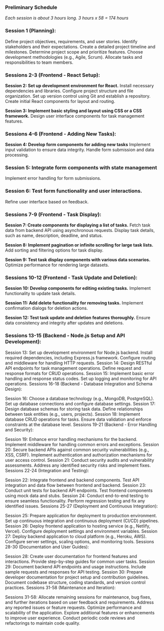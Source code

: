 ### Preliminary Schedule
*Each session is about 3 hours long. 3 hours x 58 = 174 hours*

### Session 1 (Planning):
Define project objectives, requirements, and user stories.
Identify stakeholders and their expectations.
Create a detailed project timeline and milestones.
Determine project scope and prioritize features.
Choose development methodologies (e.g., Agile, Scrum).
Allocate tasks and responsibilities to team members.

### Sessions 2-3 (Frontend - React Setup):
**Session 2: Set up development environment for React.**
Install necessary dependencies and libraries.
Configure project structure and file organization.
Set up version control using Git and establish a repository.
Create initial React components for layout and routing.

**Session 3: Implement basic styling and layout using CSS or a CSS framework.**
Design user interface components for task management features.

### Sessions 4-6 (Frontend - Adding New Tasks):
**Session 4: Develop form components for adding new tasks**
Implement input validation to ensure data integrity.
Handle form submission and data processing.

### Session 5: Integrate form components with state management
Implement error handling for form submissions.

### Session 6: Test form functionality and user interactions.
Refine user interface based on feedback.

### Sessions 7-9 (Frontend - Task Display):
**Session 7: Create components for displaying a list of tasks.**
Fetch task data from backend API using asynchronous requests.
Display task details, such as name, description, deadline, and status.

**Session 8: Implement pagination or infinite scrolling for large task lists.**
Add sorting and filtering options for task display.

**Session 9: Test task display components with various data scenarios.**
Optimize performance for rendering large datasets.

### Sessions 10-12 (Frontend - Task Update and Deletion):
**Session 10: Develop components for editing existing tasks.**
Implement functionality to update task details.

**Session 11: Add delete functionality for removing tasks.**
Implement confirmation dialogs for deletion actions.

**Session 12: Test task update and deletion features thoroughly.**
Ensure data consistency and integrity after updates and deletions.

### Sessions 13-15 (Backend - Node.js Setup and API Development):
Session 13: Set up development environment for Node.js backend.
Install required dependencies, including Express.js framework.
Configure routing and middleware for handling HTTP requests.
Session 14: Design RESTful API endpoints for task management operations.
Define request and response formats for CRUD operations.
Session 15: Implement basic error handling and response status codes.
Set up logging and monitoring for API operations.
Sessions 16-18 (Backend - Database Integration and Schema Design):

Session 16: Choose a database technology (e.g., MongoDB, PostgreSQL).
Set up database connections and configure database settings.
Session 17: Design database schemas for storing task data.
Define relationships between task entities (e.g., users, projects).
Session 18: Implement database CRUD operations for tasks.
Ensure data validation and enforce constraints at the database level.
Sessions 19-21 (Backend - Error Handling and Security):

Session 19: Enhance error handling mechanisms for the backend.
Implement middleware for handling common errors and exceptions.
Session 20: Secure backend APIs against common security vulnerabilities (e.g., XSS, CSRF).
Implement authentication and authorization mechanisms for user access control.
Session 21: Conduct security audits and vulnerability assessments.
Address any identified security risks and implement fixes.
Sessions 22-24 (Integration and Testing):

Session 22: Integrate frontend and backend components.
Test API integration and data flow between frontend and backend.
Session 23: Conduct unit tests for backend API endpoints.
Test frontend components using mock data and stubs.
Session 24: Conduct end-to-end testing to ensure seamless functionality.
Perform regression testing and fix any identified issues.
Sessions 25-27 (Deployment and Continuous Integration):

Session 25: Prepare application for deployment to production environment.
Set up continuous integration and continuous deployment (CI/CD) pipelines.
Session 26: Deploy frontend application to hosting service (e.g., Netlify, Vercel).
Configure deployment settings and environment variables.
Session 27: Deploy backend application to cloud platform (e.g., Heroku, AWS).
Configure server settings, scaling options, and monitoring tools.
Sessions 28-30 (Documentation and User Guides):

Session 28: Create user documentation for frontend features and interactions.
Provide step-by-step guides for common user tasks.
Session 29: Document backend API endpoints and usage instructions.
Include sample requests and responses for API testing.
Session 30: Prepare developer documentation for project setup and contribution guidelines.
Document codebase structure, coding standards, and version control practices.
Sessions 31-58 (Maintenance and Iteration):

Sessions 31-58: Allocate remaining sessions for maintenance, bug fixes, and further iterations based on user feedback and requirements.
Address any reported issues or feature requests.
Optimize performance and scalability of the application.
Explore additional features or enhancements to improve user experience.
Conduct periodic code reviews and refactorings to maintain code quality.
